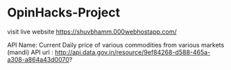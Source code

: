 # OpinHacks-Project
visit live website https://shuvbhamm.000webhostapp.com/

API Name: Current Daily price of various commodities from various markets (mandi) API url : http://api.data.gov.in/resource/9ef84268-d588-465a-a308-a864a43d0070?
